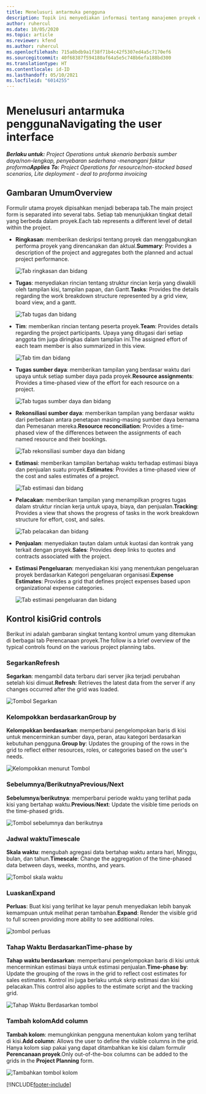 ```yaml
---
title: Menelusuri antarmuka pengguna
description: Topik ini menyediakan informasi tentang manajemen proyek di Dynamics 365 Project operations.
author: ruhercul
ms.date: 10/05/2020
ms.topic: article
ms.reviewer: kfend
ms.author: ruhercul
ms.openlocfilehash: 715a8bdb9a1f38f71b4c42f5307ed4a5c7170ef6
ms.sourcegitcommit: 40f68387f594180af64a5e5c748b6efa188bd300
ms.translationtype: HT
ms.contentlocale: id-ID
ms.lasthandoff: 05/10/2021
ms.locfileid: "6014255"
---
```

# <a name="navigating-the-user-interface"></a><span data-ttu-id="f6771-103">Menelusuri antarmuka pengguna</span><span class="sxs-lookup"><span data-stu-id="f6771-103">Navigating the user interface</span></span>

<span data-ttu-id="f6771-104">_**Berlaku untuk:** Project Operations untuk skenario berbasis sumber daya/non-lengkap, penyebaran sederhana -menangani faktur proforma_</span><span class="sxs-lookup"><span data-stu-id="f6771-104">_**Applies To:** Project Operations for resource/non-stocked based scenarios, Lite deployment - deal to proforma invoicing_</span></span>

## <a name="overview"></a><span data-ttu-id="f6771-105">Gambaran Umum</span><span class="sxs-lookup"><span data-stu-id="f6771-105">Overview</span></span>

<span data-ttu-id="f6771-106">Formulir utama proyek dipisahkan menjadi beberapa tab.</span><span class="sxs-lookup"><span data-stu-id="f6771-106">The main project form is separated into several tabs.</span></span> <span data-ttu-id="f6771-107">Setiap tab menunjukkan tingkat detail yang berbeda dalam proyek.</span><span class="sxs-lookup"><span data-stu-id="f6771-107">Each tab represents a different level of detail within the project.</span></span>

- <span data-ttu-id="f6771-108">**Ringkasan**: memberikan deskripsi tentang proyek dan menggabungkan performa proyek yang direncanakan dan aktual.</span><span class="sxs-lookup"><span data-stu-id="f6771-108">**Summary**: Provides a description of the project and aggregates both the planned and actual project performance.</span></span>

    ![Tab ringkasan dan bidang](media/navigation7.png)

- <span data-ttu-id="f6771-110">**Tugas**: menyediakan rincian tentang struktur rincian kerja yang diwakili oleh tampilan kisi, tampilan papan, dan Gantt.</span><span class="sxs-lookup"><span data-stu-id="f6771-110">**Tasks**: Provides the details regarding the work breakdown structure represented by a grid view, board view, and a gantt.</span></span>

    ![Tab tugas dan bidang](media/navigation8.png)

- <span data-ttu-id="f6771-112">**Tim**: memberikan rincian tentang peserta proyek.</span><span class="sxs-lookup"><span data-stu-id="f6771-112">**Team**: Provides details regarding the project participants.</span></span> <span data-ttu-id="f6771-113">Upaya yang ditugasi dari setiap anggota tim juga diringkas dalam tampilan ini.</span><span class="sxs-lookup"><span data-stu-id="f6771-113">The assigned effort of each team member is also summarized in this view.</span></span>

    ![Tab tim dan bidang](media/navigation9.png)

- <span data-ttu-id="f6771-115">**Tugas sumber daya**: memberikan tampilan yang berdasar waktu dari upaya untuk setiap sumber daya pada proyek.</span><span class="sxs-lookup"><span data-stu-id="f6771-115">**Resource assignments**: Provides a time-phased view of the effort for each resource on a project.</span></span>

    ![Tab tugas sumber daya dan bidang](media/navigation10.png)

- <span data-ttu-id="f6771-117">**Rekonsiliasi sumber daya**: memberikan tampilan yang berdasar waktu dari perbedaan antara penetapan masing-masing sumber daya bernama dan Pemesanan mereka.</span><span class="sxs-lookup"><span data-stu-id="f6771-117">**Resource reconciliation**: Provides a time-phased view of the differences between the assignments of each named resource and their bookings.</span></span>

    ![Tab rekonsiliasi sumber daya dan bidang](media/navigation11.png)

- <span data-ttu-id="f6771-119">**Estimasi**: memberikan tampilan bertahap waktu terhadap estimasi biaya dan penjualan suatu proyek.</span><span class="sxs-lookup"><span data-stu-id="f6771-119">**Estimates**: Provides a time-phased view of the cost and sales estimates of a project.</span></span>

    ![Tab estimasi dan bidang](media/navigation12.png)

- <span data-ttu-id="f6771-121">**Pelacakan**: memberikan tampilan yang menampilkan progres tugas dalam struktur rincian kerja untuk upaya, biaya, dan penjualan.</span><span class="sxs-lookup"><span data-stu-id="f6771-121">**Tracking**: Provides a view that shows the progress of tasks in the work breakdown structure for effort, cost, and sales.</span></span>

    ![Tab pelacakan dan bidang](media/navigation13.png)

- <span data-ttu-id="f6771-123">**Penjualan**: menyediakan tautan dalam untuk kuotasi dan kontrak yang terkait dengan proyek.</span><span class="sxs-lookup"><span data-stu-id="f6771-123">**Sales**: Provides deep links to quotes and contracts associated with the project.</span></span>

- <span data-ttu-id="f6771-124">**Estimasi Pengeluaran**: menyediakan kisi yang menentukan pengeluaran proyek berdasarkan Kategori pengeluaran organisasi.</span><span class="sxs-lookup"><span data-stu-id="f6771-124">**Expense Estimates**: Provides a grid that defines project expenses based upon organizational expense categories.</span></span>

    ![Tab estimasi pengeluaran dan bidang](media/navigation14.png)

## <a name="grid-controls"></a><span data-ttu-id="f6771-126">Kontrol kisi</span><span class="sxs-lookup"><span data-stu-id="f6771-126">Grid controls</span></span>

<span data-ttu-id="f6771-127">Berikut ini adalah gambaran singkat tentang kontrol umum yang ditemukan di berbagai tab Perencanaan proyek.</span><span class="sxs-lookup"><span data-stu-id="f6771-127">The follow is a brief overview of the typical controls found on the various project planning tabs.</span></span>

### <a name="refresh"></a><span data-ttu-id="f6771-128">Segarkan</span><span class="sxs-lookup"><span data-stu-id="f6771-128">Refresh</span></span>

<span data-ttu-id="f6771-129">**Segarkan**: mengambil data terbaru dari server jika terjadi perubahan setelah kisi dimuat.</span><span class="sxs-lookup"><span data-stu-id="f6771-129">**Refresh**: Retrieves the latest data from the server if any changes occurred after the grid was loaded.</span></span>

![Tombol Segarkan](media/navigation7.png)

### <a name="group-by"></a><span data-ttu-id="f6771-131">Kelompokkan berdasarkan</span><span class="sxs-lookup"><span data-stu-id="f6771-131">Group by</span></span>

<span data-ttu-id="f6771-132">**Kelompokkan berdasarkan**: memperbarui pengelompokan baris di kisi untuk mencerminkan sumber daya, peran, atau kategori berdasarkan kebutuhan pengguna.</span><span class="sxs-lookup"><span data-stu-id="f6771-132">**Group by**: Updates the grouping of the rows in the grid to reflect either resources, roles, or categories based on the user's needs.</span></span>

![Kelompokkan menurut Tombol](media/navigation6.png)

### <a name="previousnext"></a><span data-ttu-id="f6771-134">Sebelumnya/Berikutnya</span><span class="sxs-lookup"><span data-stu-id="f6771-134">Previous/Next</span></span>

<span data-ttu-id="f6771-135">**Sebelumnya**/**berikutnya**: memperbarui periode waktu yang terlihat pada kisi yang bertahap waktu.</span><span class="sxs-lookup"><span data-stu-id="f6771-135">**Previous**/**Next**: Update the visible time periods on the time-phased grids.</span></span>

![Tombol sebelumnya dan berikutnya](media/navigation2.png)

### <a name="timescale"></a><span data-ttu-id="f6771-137">Jadwal waktu</span><span class="sxs-lookup"><span data-stu-id="f6771-137">Timescale</span></span>

<span data-ttu-id="f6771-138">**Skala waktu**: mengubah agregasi data bertahap waktu antara hari, Minggu, bulan, dan tahun.</span><span class="sxs-lookup"><span data-stu-id="f6771-138">**Timescale**: Change the aggregation of the time-phased data between days, weeks, months, and years.</span></span>

![Tombol skala waktu](media/navigation3.png)

### <a name="expand"></a><span data-ttu-id="f6771-140">Luaskan</span><span class="sxs-lookup"><span data-stu-id="f6771-140">Expand</span></span>

<span data-ttu-id="f6771-141">**Perluas**: Buat kisi yang terlihat ke layar penuh menyediakan lebih banyak kemampuan untuk melihat peran tambahan.</span><span class="sxs-lookup"><span data-stu-id="f6771-141">**Expand**: Render the visible grid to full screen providing more ability to see additional roles.</span></span>

![tombol perluas](media/navigation4.png)

### <a name="time-phase-by"></a><span data-ttu-id="f6771-143">Tahap Waktu Berdasarkan</span><span class="sxs-lookup"><span data-stu-id="f6771-143">Time-phase by</span></span>

<span data-ttu-id="f6771-144">**Tahap waktu berdasarkan**: memperbarui pengelompokan baris di kisi untuk mencerminkan estimasi biaya untuk estimasi penjualan.</span><span class="sxs-lookup"><span data-stu-id="f6771-144">**Time-phase by**: Update the grouping of the rows in the grid to reflect cost estimates for sales estimates.</span></span> <span data-ttu-id="f6771-145">Kontrol ini juga berlaku untuk skrip estimasi dan kisi pelacakan.</span><span class="sxs-lookup"><span data-stu-id="f6771-145">This control also applies to the estimate script and the tracking grid.</span></span>

![Tahap Waktu Berdasarkan tombol](media/navigation0.png)

### <a name="add-column"></a><span data-ttu-id="f6771-147">Tambah kolom</span><span class="sxs-lookup"><span data-stu-id="f6771-147">Add column</span></span>

<span data-ttu-id="f6771-148">**Tambah kolom**: memungkinkan pengguna menentukan kolom yang terlihat di kisi.</span><span class="sxs-lookup"><span data-stu-id="f6771-148">**Add column**: Allows the user to define the visible columns in the grid.</span></span> <span data-ttu-id="f6771-149">Hanya kolom siap pakai yang dapat ditambahkan ke kisi dalam formulir **Perencanaan proyek**.</span><span class="sxs-lookup"><span data-stu-id="f6771-149">Only out-of-the-box columns can be added to the grids in the **Project Planning** form.</span></span>

![Tambahkan tombol kolom](media/navigation5.png)


[!INCLUDE[footer-include](../includes/footer-banner.md)]
